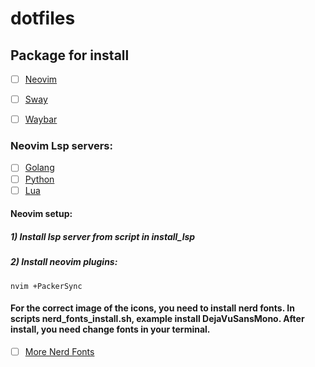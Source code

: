 # dotfiles

## Package for install
- [ ] [Neovim](https://github.com/neovim/neovim/wiki/Installing-Neovim)
- [ ] [Sway](https://github.com/swaywm/sway)
- [ ] [Waybar](https://github.com/Alexays/Waybar)


### Neovim Lsp servers:
- [ ] [Golang](https://github.com/golang/tools/tree/master/gopls)
- [ ] [Python](https://github.com/microsoft/pyright)
- [ ] [Lua](https://github.com/sumneko/lua-language-server)

#### Neovim setup:

##### 1) Install lsp server from script in install_lsp

##### 2) Install neovim plugins:
```
nvim +PackerSync
```

#### For the correct image of the icons, you need to install nerd fonts. In scripts nerd_fonts_install.sh, example install DejaVuSansMono. After install, you need change fonts in your terminal.

- [ ] [More Nerd Fonts](https://www.nerdfonts.com/font-downloads)
